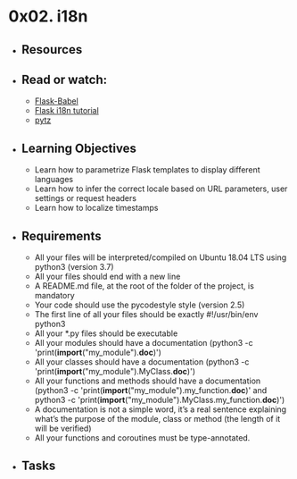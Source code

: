 # 0x02. i18n

* ## Resources
* ## Read or watch:

	* [Flask-Babel](https://intranet.alxswe.com/rltoken/fBpGjDt2BFuBFiz-jwublQ)
    * [Flask i18n tutorial](https://intranet.alxswe.com/rltoken/RtGz7pI7TKnYqrMMG9rWMg)
    * [pytz](https://intranet.alxswe.com/rltoken/7rrCz4pkpqAn4FfRZ2Vsvw)

* ## Learning Objectives

    * Learn how to parametrize Flask templates to display different languages
    * Learn how to infer the correct locale based on URL parameters, user settings or request headers
    * Learn how to localize timestamps

* ## Requirements

    * All your files will be interpreted/compiled on Ubuntu 18.04 LTS using python3 (version 3.7)
    * All your files should end with a new line
    * A README.md file, at the root of the folder of the project, is mandatory
    * Your code should use the pycodestyle style (version 2.5)
    * The first line of all your files should be exactly #!/usr/bin/env python3
    * All your *.py files should be executable
    * All your modules should have a documentation (python3 -c 'print(__import__("my_module").__doc__)')
    * All your classes should have a documentation (python3 -c 'print(__import__("my_module").MyClass.__doc__)')
    * All your functions and methods should have a documentation (python3 -c 'print(__import__("my_module").my_function.__doc__)' and python3 -c 'print(__import__("my_module").MyClass.my_function.__doc__)')
    * A documentation is not a simple word, it’s a real sentence explaining what’s the purpose of the module, class or method (the length of it will be verified)
    * All your functions and coroutines must be type-annotated.

* ## Tasks